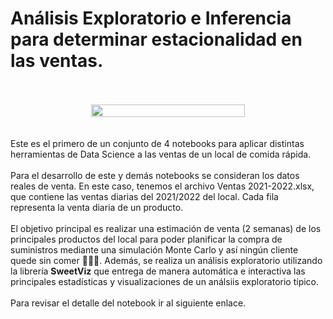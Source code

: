 <h1>Análisis Exploratorio e Inferencia para determinar estacionalidad en las ventas.</h1>
<br><br>
<div style="display: flex; justify-content: center; text-align: center;">
<img width="70%" height="auto" src=${AssetsImage.ComidaAnalisis}>
</div>
<br><br>
Este es el primero de un conjunto de 4 notebooks para aplicar distintas herramientas de Data Science a las ventas de un local de comida rápida.
<br><br>
Para el desarrollo de este y demás notebooks se consideran los datos reales de venta. En este caso, tenemos el archivo Ventas 2021-2022.xlsx, que contiene las ventas diarias del 2021/2022 del local. Cada fila representa la venta diaria de un producto.
<br><br>
El objetivo principal es realizar una estimación de venta (2 semanas) de los principales productos del local para poder planificar la compra de suministros mediante una simulación Monte Carlo y así ningún cliente quede sin comer 🤤🍔🍟.
Además, se realiza un análisis exploratorio utilizando la librería <strong>SweetViz</strong> que entrega de manera automática e interactiva las principales estadísticas y visualizaciones de un análsiis exploratorio típico.
<br><br>
Para revisar el detalle del notebook ir al siguiente enlace.
